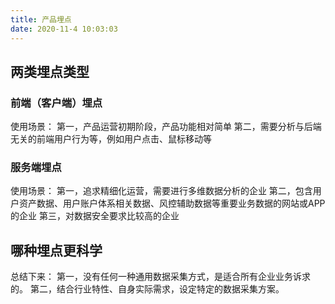 ```yaml
---
title: 产品埋点
date: 2020-11-4 10:03:03
---
```


## 两类埋点类型

### 前端（客户端）埋点

使用场景：
第一，产品运营初期阶段，产品功能相对简单
第二，需要分析与后端无关的前端用户行为等，例如用户点击、鼠标移动等

### 服务端埋点

使用场景：
第一，追求精细化运营，需要进行多维数据分析的企业
第二，包含用户资产数据、用户账户体系相关数据、风控辅助数据等重要业务数据的网站或APP的企业
第三，对数据安全要求比较高的企业

## 哪种埋点更科学

总结下来：
第一，没有任何一种通用数据采集方式，是适合所有企业业务诉求的。
第二，结合行业特性、自身实际需求，设定特定的数据采集方案。
